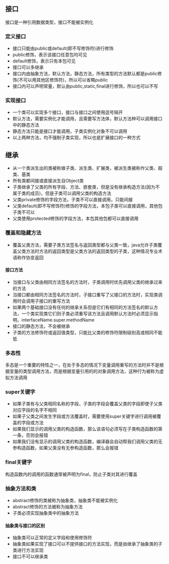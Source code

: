 ## 接口

接口是一种引用数据类型，接口不能被实例化

### 定义接口

- 接口只能由public或default(即不写修饰符)进行修饰
- public修饰，表示该接口任意包均可见
- default修饰，表示只有本包可见
- 接口可以多继承
- 接口内由抽象方法，默认方法，静态方法，所有类型的方法默认都是public修饰(不可以用其他区修饰符)，所以可以省略public
- 接口内可以声明常量，默认由public,static,final进行修饰，所以也可以不写

### 实现接口

- 一个类可以实现多个接口，接口与接口之间使用逗号隔开
- 默认方法，需要实例化才能调用，且需要写方法体，默认方法种可以调用接口中的静态方法
- 静态方法只能是接口才能调用，子类实例化对象不可以调用
- 以上两种方法，均不强制子类实现，所以也是扩展接口的一种方式

## 继承

- 从一个类派生出的类被称做子类、派生类、扩展类，被派生类被称作父类、超类、基类
- 所有类都间接或直接派生自Object类
- 子类继承了父类的所有字段、方法、嵌套类，但是没有继承构造方法(因为不属于类的成员)，但是子类可以调用父类的构造方法
- 父类private修饰的字段方法，子类不可以直接调用，只能间接
- 父类default(即不写修饰符)修饰的字段方法，本包子类可以直接调用，其他包子类不可以
- 父类使用protected修饰的字段方法，本包其他包都可以直接调用

### 覆盖和隐藏方法

- 覆盖父类方法，需要子类方法签名与返回类型都与父类一致，java允许子类覆盖父类方法时方法的返回类型是父类方法的返回类型的子类，这种情况专业术语称作协变返回

#### 接口方法

- 当接口与父类由相同方法签名的方法时，子类调用时优先调用父类的继承过来的方法
- 当接口都由相同方法签名的方法时，子接口重写了父接口的方法时，实现类调用时会调用子接口的重写方法
- 如果两个基础接口没有任何的继承关系但是它们有相同的方法签名的默认方法，一个类实现类它们则子类必须重写该方法且调用默认方法时必须显示指明，interfaceName.super.methodName
- 接口的静态方法，不会被继承
- 子类的方法修饰符或返回值类型，只能比父类的修饰符限制级别高或相同不能低

### 多态性

多态是一个重要的特性之一，在处于多态的情况下变量调用重写的方法时并不是根据变量的类型调用方法，而是根据变量引用的的对象调用方法，这种行为被称为虚拟方法调用

### super关键字

- 如果子类有与父类相同名称的字段，子类的字段会覆盖父类的字段即使子父类对应字段的名字不相同
- 如果子父类之间发生字段或方法覆盖时，需要使用super关键字进行调用被覆盖的字段或方法
- 如果我们显示的调用父类的构造函数，那么该语句必须写在子类构造函数的第一条，否则会报错
- 如果我们没有显示的调用父类的构造函数，编译器会自动帮我们调用父类的无参构造函数，如果父类没有无参构造函数，那么会报错

### final关键字

构造函数内的调用的函数通常被声明为final，防止子类对其进行覆盖

### 抽象方法和类

- abstract修饰的类被称为抽象类，抽象类不能被实例化
- abstract修饰的方法被称为抽象方法
- 子类必须实现抽象类中的抽象方法

#### 抽象类与接口的区别

- 抽象类可以正常的定义字段和使用修饰符
- 抽象类如果实现了接口可以不提供接口的方法实现，而是由继承了抽象类的子类进行方法实现
- 接口不可以继承类